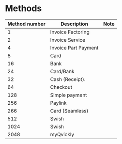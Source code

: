 # Methods

| Method number | Description          | Note |
|---------------|----------------------|------|
| 1             | Invoice Factoring    |      |
| 2             | Invoice Service      |      |
| 4             | Invoice Part Payment |      |
| 8             | Card                 |      |
| 16            | Bank                 |      |
| 24            | Card/Bank            |      |
| 32            | Cash (Receipt).      |      |
| 64            | Checkout             |      |
| 128           | Simple payment       |      |
| 256           | Paylink              |      |
| 266           | Card (Seamless)      |      |
| 512           | Swish                |      |
| 1024          | Swish                |      |
| 2048          | myQvickly            |      |